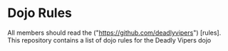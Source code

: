 Dojo Rules
==========

All members should read the ("https://github.com/deadlyvipers") [rules]. 
This repository contains a list of dojo rules for the Deadly Vipers dojo


